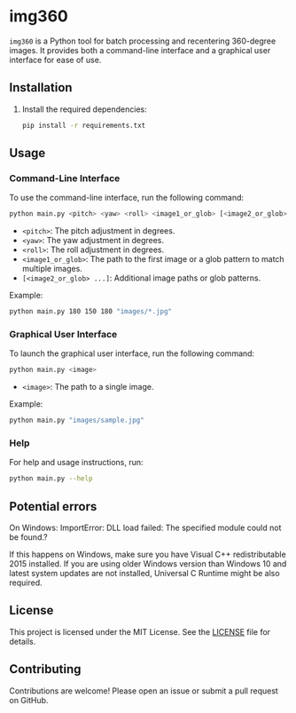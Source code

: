 # img360

`img360` is a Python tool for batch processing and recentering 360-degree images. It provides both a command-line interface and a graphical user interface for ease of use.

## Installation

1. Install the required dependencies:
    ```sh
    pip install -r requirements.txt
    ```

## Usage

### Command-Line Interface

To use the command-line interface, run the following command:
```sh
python main.py <pitch> <yaw> <roll> <image1_or_glob> [<image2_or_glob> ...]
```
- `<pitch>`: The pitch adjustment in degrees.
- `<yaw>`: The yaw adjustment in degrees.
- `<roll>`: The roll adjustment in degrees.
- `<image1_or_glob>`: The path to the first image or a glob pattern to match multiple images.
- `[<image2_or_glob> ...]`: Additional image paths or glob patterns.

Example:
```sh
python main.py 180 150 180 "images/*.jpg"
```

### Graphical User Interface

To launch the graphical user interface, run the following command:
```sh
python main.py <image>
```
- `<image>`: The path to a single image.

Example:
```sh
python main.py "images/sample.jpg"
```

### Help

For help and usage instructions, run:
```sh
python main.py --help
```

## Potential errors

On Windows: ImportError: DLL load failed: The specified module could not be found.?

If this happens on Windows, make sure you have Visual C++ redistributable 2015 installed. If you are using older Windows version than Windows 10 and latest system updates are not installed, Universal C Runtime might be also required.

## License

This project is licensed under the MIT License. See the [LICENSE](LICENSE) file for details.

## Contributing

Contributions are welcome! Please open an issue or submit a pull request on GitHub.
